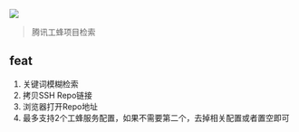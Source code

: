 [![](https://img.shields.io/badge/version-v0.3-green)](./Git%20Code.alfredworkflow)
 > 腾讯工蜂项目检索
 
## feat
1. 关键词模糊检索
2. 拷贝SSH Repo链接
3. 浏览器打开Repo地址
4. 最多支持2个工蜂服务配置，如果不需要第二个，去掉相关配置或者置空即可
